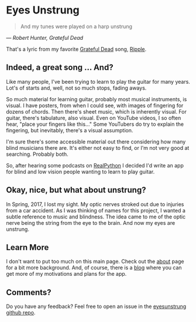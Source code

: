 # Eyes Unstrung

<p>
<blockquote>
And my tunes were played on a harp unstrung
</blockquote>
<cite> &mdash; Robert Hunter,  Grateful Dead </cite> 
</p>

That's a lyric from my favorite
[Grateful Dead](https://www.dead.net/)
song, [Ripple](https://www.dead.net/song/ripple).

## Indeed, a great song ... And?

Like many people, I've been trying to learn to play the guitar for many years.
Lot's of starts and, well, not so much stops, fading aways.

So much material for learning guitar, probably most musical instruments, is visual.
I have posters, from when I could see, with images of fingering for dozens of chords.
Then there's sheet music, which is inherently visual.
For guitar, there's tabulature, also visual.
Even on YouTube videos, I so often hear, "place your fingers like this..."
Some YouTubers do try to explain the fingering, but inevitably, there's a visual assumption. 

I'm sure there's some accessible material out there considering how many blind musicians there are.
It's either not easy to find, or I'm not very good at searching.
Probably both.

So, after hearing some podcasts on
[RealPython](https://realpython.com)
I decided I'd write an app for blind and low vision people wanting to learn to play guitar.

## Okay, nice, but what about unstrung?

In Spring, 2017, I lost my sight.
My optic nerves stroked out due to injuries from a car accident.
As I was thinking of names for this project,
I wanted a subtle reference to music and blindness.
The idea came to me of the optic nerve being the string from the eye to the brain.
And now my eyes are unstrung.

## Learn More

I don't want to put too much on this main page.
Check out the [about](about.md) page for a bit more background.
And, of course, there is a [blog](blog/index.md) where you can get more of my motivations and plans for the app.

## Comments?

Do you have any feedback?
Feel free to open an issue in the 
[eyesunstrung github repo](https://github.com/joeldodson/eyesunstrung/issues).
